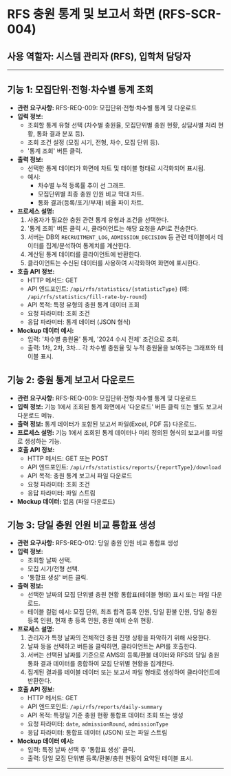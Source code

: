 # RFS 충원 통계 및 보고서 화면 (RFS-SCR-004)

## 사용 역할자: 시스템 관리자 (RFS), 입학처 담당자

---

## 기능 1: 모집단위·전형·차수별 통계 조회

-   **관련 요구사항:** RFS-REQ-009: 모집단위·전형·차수별 통계 및 다운로드
-   **입력 정보:**
    -   조회할 통계 유형 선택 (차수별 충원율, 모집단위별 충원 현황, 상담사별 처리 현황, 통화 결과 분포 등).
    -   조회 조건 설정 (모집 시기, 전형, 차수, 모집 단위 등).
    -   '통계 조회' 버튼 클릭.
-   **출력 정보:**
    -   선택한 통계 데이터가 화면에 차트 및 테이블 형태로 시각화되어 표시됨.
    -   예시:
        -   차수별 누적 등록률 추이 선 그래프.
        -   모집단위별 최종 충원 인원 비교 막대 차트.
        -   통화 결과(등록/포기/부재) 비율 파이 차트.
-   **프로세스 설명:**
    1.  사용자가 필요한 충원 관련 통계 유형과 조건을 선택한다.
    2.  '통계 조회' 버튼 클릭 시, 클라이언트는 해당 요청을 API로 전송한다.
    3.  서버는 DB의 `RECRUITMENT_LOG`, `ADMISSION_DECISION` 등 관련 테이블에서 데이터를 집계/분석하여 통계치를 계산한다.
    4.  계산된 통계 데이터를 클라이언트에 반환한다.
    5.  클라이언트는 수신된 데이터를 사용하여 시각화하여 화면에 표시한다.
-   **호출 API 정보:**
    -   HTTP 메서드: GET
    -   API 엔드포인트: `/api/rfs/statistics/{statisticType}` (예: `/api/rfs/statistics/fill-rate-by-round`)
    -   API 목적: 특정 유형의 충원 통계 데이터 조회
    -   요청 파라미터: 조회 조건
    -   응답 파라미터: 통계 데이터 (JSON 형식)
-   **Mockup 데이터 예시:**
    -   입력: '차수별 충원율' 통계, '2024 수시 전체' 조건으로 조회.
    -   출력: 1차, 2차, 3차... 각 차수별 충원율 및 누적 충원율을 보여주는 그래프와 테이블 표시.

## 기능 2: 충원 통계 보고서 다운로드

-   **관련 요구사항:** RFS-REQ-009: 모집단위·전형·차수별 통계 및 다운로드
-   **입력 정보:** 기능 1에서 조회된 통계 화면에서 '다운로드' 버튼 클릭 또는 별도 보고서 다운로드 메뉴.
-   **출력 정보:** 통계 데이터가 포함된 보고서 파일(Excel, PDF 등) 다운로드.
-   **프로세스 설명:** 기능 1에서 조회된 통계 데이터나 미리 정의된 형식의 보고서를 파일로 생성하는 기능.
-   **호출 API 정보:**
    -   HTTP 메서드: GET 또는 POST
    -   API 엔드포인트: `/api/rfs/statistics/reports/{reportType}/download`
    -   API 목적: 충원 통계 보고서 파일 다운로드
    -   요청 파라미터: 조회 조건
    -   응답 파라미터: 파일 스트림
-   **Mockup 데이터:** 없음 (파일 다운로드)

## 기능 3: 당일 충원 인원 비교 통합표 생성

-   **관련 요구사항:** RFS-REQ-012: 당일 충원 인원 비교 통합표 생성
-   **입력 정보:**
    -   조회할 날짜 선택.
    -   모집 시기/전형 선택.
    -   '통합표 생성' 버튼 클릭.
-   **출력 정보:**
    -   선택한 날짜의 모집 단위별 충원 현황 통합표(테이블 형태) 표시 또는 파일 다운로드.
    -   테이블 컬럼 예시: 모집 단위, 최초 합격 등록 인원, 당일 환불 인원, 당일 충원 등록 인원, 현재 총 등록 인원, 충원 예비 순위 현황.
-   **프로세스 설명:**
    1.  관리자가 특정 날짜의 전체적인 충원 진행 상황을 파악하기 위해 사용한다.
    2.  날짜 등을 선택하고 버튼을 클릭하면, 클라이언트는 API를 호출한다.
    3.  서버는 선택된 날짜를 기준으로 AMS의 등록/환불 데이터와 RFS의 당일 충원 통화 결과 데이터를 종합하여 모집 단위별 현황을 집계한다.
    4.  집계된 결과를 테이블 데이터 또는 보고서 파일 형태로 생성하여 클라이언트에 반환한다.
-   **호출 API 정보:**
    -   HTTP 메서드: GET
    -   API 엔드포인트: `/api/rfs/reports/daily-summary`
    -   API 목적: 특정일 기준 충원 현황 통합표 데이터 조회 또는 생성
    -   요청 파라미터: `date`, `admissionRound`, `admissionType`
    -   응답 파라미터: 통합표 데이터 (JSON) 또는 파일 스트림
-   **Mockup 데이터 예시:**
    -   입력: 특정 날짜 선택 후 '통합표 생성' 클릭.
    -   출력: 당일 모집 단위별 등록/환불/충원 현황이 요약된 테이블 표시.

---


